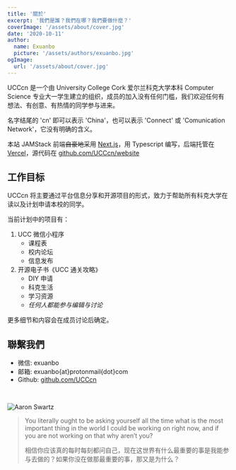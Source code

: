 ```yaml
---
title: '關於'
excerpt: '我們是誰？我們在哪？我們要做什麼？'
coverImage: '/assets/about/cover.jpg'
date: '2020-10-11'
author:
  name: Exuanbo
  picture: '/assets/authors/exuanbo.jpg'
ogImage:
  url: '/assets/about/cover.jpg'
---
```


UCCcn 是一个由 University College Cork 爱尔兰科克大学本科 Computer Science 专业大一学生建立的组织，成员的加入没有任何门槛，我们欢迎任何有想法、有创意、有热情的同学参与进来。

名字结尾的 'cn' 即可以表示 'China'，也可以表示 'Connect' 或 'Comunication Network'，它没有明确的含义。

本站 JAMStack 前端~~自豪地~~采用 [Next.js](https://nextjs.org/)，用 Typescript 编写，后端托管在 [Vercel](https://vercel.com/)，源代码在 [github.com/UCCcn/website](https://github.com/UCCcn/website)

## 工作目标

UCCcn 将主要通过平台信息分享和开源项目的形式，致力于帮助所有科克大学在读以及计划申请本校的同学。

当前计划中的项目有：

1. UCC 微信小程序
   - 课程表
   - 校内论坛
   - 信息发布
1. 开源电子书《UCC 通关攻略》
   - DIY 申请
   - 科克生活
   - 学习资源
   - _任何人都能参与编辑与讨论_

更多细节和内容会在成员讨论后确定。

## 聯繫我們

- 微信: exuanbo
- 邮箱: exuanbo{at}protonmail{dot}com
- Github: [github.com/UCCcn](https://github.com/UCCcn)

<br>

![Aaron Swartz](/assets/about/aaron.jpg)

> You literally ought to be asking yourself all the time what is the most important thing in the world I could be working on right now, and if you are not working on that why aren’t you?
>
> 相信你应该真的每时每刻都问自己，现在这世界有什么最重要的事是我能参与去做的？如果你没在做那最重要的事，那又是为什么？
